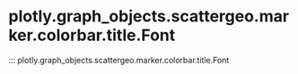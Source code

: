 # plotly.graph_objects.scattergeo.marker.colorbar.title.Font

::: plotly.graph_objects.scattergeo.marker.colorbar.title.Font
